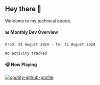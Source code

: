 ## Hey there 👋

Welcome to my technical abode.

#### 📊 Monthly Dev Overview
<!--START_SECTION:waka-->

```txt
From: 01 August 2024 - To: 31 August 2024

No activity tracked
```

<!--END_SECTION:waka-->

#### 🎧 Now Playing

[![spotify-github-profile](https://spotify-github-profile.vercel.app/api/view?uid=james2mid&cover_image=true&theme=natemoo-re)](https://open.spotify.com/user/james2mid?si=2b3baf2b09cb499e)
